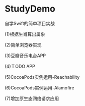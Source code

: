 # StudyDemo
自学Swift的简单项目实战

(1)根据生肖算出属象

(2)简单浏览器实现

(3)豆瓣音乐电台APP

(4)ＴODO APP

(5)CocoaPods实例运用-Reachability

(6)CocoaPods实例运用-Alamofire

(7)增加原生态网络请求应用